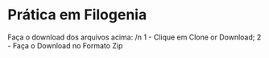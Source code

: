 # Prática em Filogenia
Faça o download dos arquivos acima: /n
 1 - Clique em Clone or Download;
 2 - Faça o Download no Formato Zip
